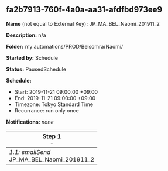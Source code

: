 ## fa2b7913-760f-4a0a-aa31-afdfbd973ee9

**Name** (not equal to External Key)**:** JP_MA_BEL_Naomi_201911_2

**Description:** n/a

**Folder:** my automations/PROD/Belsomra/Naomi/

**Started by:** Schedule

**Status:** PausedSchedule

**Schedule:**

* Start: 2019-11-21 09:00:00 +09:00
* End: 2019-11-21 09:00:00 +09:00
* Timezone: Tokyo Standard Time
* Recurrance: run only once

**Notifications:** _none_


| Step 1<br>_<small>-</small>_ |
| --- |
| _1.1: emailSend_<br>JP_MA_BEL_Naomi_201911_2 |
